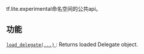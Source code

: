 tf.lite.experimental命名空间的公共api。

## 功能
[ `load_delegate(...)` ](https://tensorflow.google.cn/api_docs/python/tf/lite/experimental/load_delegate): Returns loaded Delegate object.

